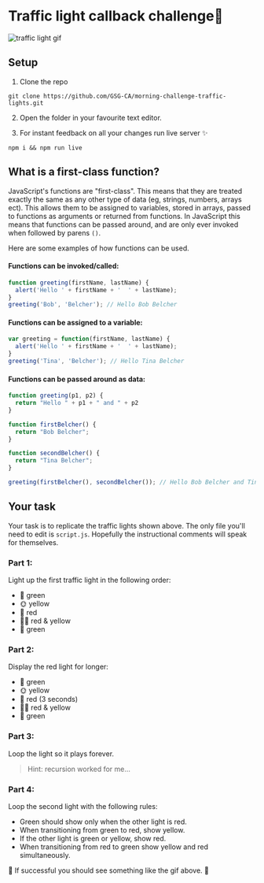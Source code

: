 

# Traffic light callback challenge:vertical_traffic_light:

![traffic light gif](https://user-images.githubusercontent.com/22300773/27510355-77a53678-5906-11e7-8215-845f9c987e09.gif)

## Setup

1. Clone the repo

```shell
git clone https://github.com/GSG-CA/morning-challenge-traffic-lights.git
```

2. Open the folder in your favourite text editor.

3. For instant feedback on all your changes run live server :sparkles:

```
npm i && npm run live
```

## What is a first-class function?

JavaScript's functions are "first-class". This means that they are treated exactly the same as any other type of data (eg, strings, numbers, arrays ect). This allows them to be assigned to variables, stored in arrays, passed to functions as arguments or returned from functions. In JavaScript this means that functions can be passed around, and are only ever invoked when followed by parens ```()```.

Here are some examples of how functions can be used.

#### Functions can be invoked/called:
```js
function greeting(firstName, lastName) {
  alert('Hello ' + firstName + '  ' + lastName);
}
greeting('Bob', 'Belcher'); // Hello Bob Belcher
```

#### Functions can be assigned to a variable:
```js
var greeting = function(firstName, lastName) {
  alert('Hello ' + firstName + '  ' + lastName);
}
greeting('Tina', 'Belcher'); // Hello Tina Belcher
```

#### Functions can be passed around as data:
```js
function greeting(p1, p2) {
  return "Hello " + p1 + " and " + p2
}

function firstBelcher() {
  return "Bob Belcher";
}

function secondBelcher() {
  return "Tina Belcher";
}

greeting(firstBelcher(), secondBelcher()); // Hello Bob Belcher and Tina Belcher
```



## Your task

Your task is to replicate the traffic lights shown above. The only file you'll
need to edit is `script.js`. Hopefully the instructional comments will speak for
themselves.

### Part 1:

Light up the first traffic light in the following order:

+ :green_apple: green
+ :sun_with_face: yellow
+ :red_circle: red
+ :red_circle::sun_with_face: red & yellow
+ :green_apple: green

### Part 2:

Display the red light for longer:

+ :green_apple: green
+ :sun_with_face: yellow
+ :red_circle: red (3 seconds)
+ :red_circle::sun_with_face: red & yellow
+ :green_apple: green

### Part 3:

Loop the light so it plays forever.

> Hint: recursion worked for me...

### Part 4:

Loop the second light with the following rules:

+ Green should show only when the other light is red.
+ When transitioning from green to red, show yellow.
+ If the other light is green or yellow, show red.
+ When transitioning from red to green show yellow and red simultaneously.

:vertical_traffic_light: If successful you should see something like the
gif above. :tada:

